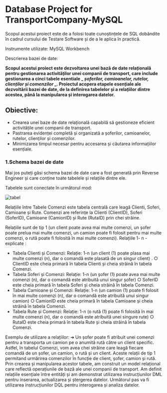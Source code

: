  # **Database Project for  TransportCompany-MySQL**
 
Scopul acestui proiect este de a folosi toate cunoștințele de SQL dobândite în cadrul cursului de Testare Software și de a le aplica în practică.

Instrumente utilizate: MySQL Workbench

Descrierea bazei de date: 

**Scopul acestui proiect este dezvoltarea unei bază de date relațională pentru gestionarea activităților unei companii de transport, care include gestionarea a cinci tabele esentiale _ _șoferilor, camioanelor, rutelor, clienților și comenzilor_ _. Proiectul acopera etapele esențiale ale dezvoltării bazei de date, de la definirea tabelelor și a relațiilor dintre acestea, până la manipularea și interogarea datelor.** 

## Obiective:

- Crearea unei baze de date relațională capabilă să gestioneze eficient activitățile unei companii de transport.
- Pastrarea evidenței completă și organizată a șoferilor, camioanelor, rutelor, clienților și comenzilor.
- Minimizarea timpul necesar pentru accesarea și căutarea informațiilor esențiale.

### 1.Schema bazei de date

Mai jos puteți găsi schema bazei de date care a fost generată prin Reverse Engineer și care conține toate tabelele și relațiile dintre ele.

Tabelele sunt conectate în următorul mod:

![tabel](https://github.com/user-attachments/assets/972fb765-9bbd-45dc-aafc-951d8522304e)

Relațiile între Tabele
Comenzi este tabela centrală care leagă Clienti, Soferi, Camioane și Rute.
Comenzi are referințe la Clienti (ClientID), Soferi (SoferID), Camioane (CamionID) și Rute (RutaID) prin chei
străine.

Relațiile sunt de tip 1 (un client poate avea mai multe comenzi, un șofer poate prelua mai multe comenzi, un camion
poate fi folosit pentru mai multe comenzi, o rută poate fi folosită în mai multe comenzi).
Relațiile 1- n - explicate :
- Tabela Clienti și Comenzi: Relație: 1-n (un client (1) poate plasa mai multe comenzi (n), dar o comandă este plasată de un singur client) .
○ ClientID este cheia primară în tabela Clienti și cheia străină în tabela Comenzi.
- Tabela Soferi și Comenzi: Relație: 1-n (un șofer (1) poate avea mai multe comenzi (n), dar o comandă este atribuită unui singur șofer)
○ SoferID este cheia primară în tabela Soferi și cheia străină în tabela Comenzi.
- Tabela Camioane și Comenzi: Relație: 1-n (un camion (1) poate fi folosit în mai multe comenzi (n), dar o comandă este atribuită unui singur
camion)
○ CamionID este cheia primară în tabela Camioane și cheia străină în tabela Comenzi.
- Tabela Rute și Comenzi: Relație: 1-n (o rută (1) poate fi folosită în mai multe comenzi (n), dar o comandă este atribuită unei singure rute)
○ RutaID este cheia primară în tabela Rute și cheia străină în tabela Comenzi.

Exemplu de utilizare a relațiilor:
➔ Un șofer poate fi atribuit unei comenzi pentru a transporta un camion pe o anumită rută către un client specific. Astfel, în tabelul
Comenzi, vom avea chei străine care leagă fiecare comandă de un șofer, un camion, o rută și un client. Aceste relații de tip 1 permitand urmărirea
comenzilor în funcție de client, șofer, camion și rută.
Prin crearea și manipularea acestor tabele, am construit un model relațional care reflectă operațiunile de bază ale unei companii de transport. Am
definit relațiile esențiale între entități și am demonstrat utilizarea instrucțiunilor DML pentru inserarea, actualizarea și ștergerea datelor. Următorul
pas va fi utilizarea instrucțiunilor DQL pentru interogarea și analiza datelor.
